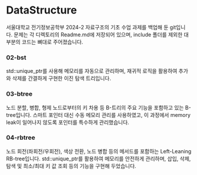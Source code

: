# DataStructure

서울대학교 전기정보공학부 2024-2 자료구조의 기초 수업 과제를 백업해 둔 git입니다. 문제는 각 디렉토리의 Readme.md에 저장되어 있으며, include 폴더를 제외한 대부분의 코드는 뼈대로 주어졌습니다.

### 02-bst
std::unique_ptr를 사용해 메모리를 자동으로 관리하며, 재귀적 로직을 활용하여 추가와 삭제를 간결하게 구현한 이진 탐색 트리입니다.

### 03-btree
노드 분할, 병합, 형제 노드로부터의 키 차용 등 B-트리의 주요 기능을 포함하고 있는 B-tree입니다. 스마트 포인터 대신 수동 메모리 관리를 사용하였고, 이 과정에서 memory leak이 일어나지 않도록 포인터를 특수하게 관리했습니다.

### 04-rbtree
노드 회전(좌회전/우회전), 색상 전환, 노드 병합 등의 메서드를 포함하는 Left-Leaning RB-tree입니다. std::unique_ptr를 활용하여 메모리를 안전하게 관리하며, 삽입, 삭제, 탐색 및 최소/최대 키 값 조회 등의 기능을 구현해 두었습니다.

